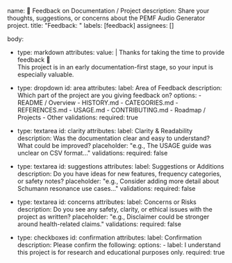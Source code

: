 name: 💬 Feedback on Documentation / Project
description: Share your thoughts, suggestions, or concerns about the PEMF Audio Generator project.
title: "Feedback: "
labels: [feedback]
assignees: []

body:
  - type: markdown
    attributes:
      value: |
        Thanks for taking the time to provide feedback 🙏  
        This project is in an early documentation-first stage, so your input is especially valuable.

  - type: dropdown
    id: area
    attributes:
      label: Area of Feedback
      description: Which part of the project are you giving feedback on?
      options:
        - README / Overview
        - HISTORY.md
        - CATEGORIES.md
        - REFERENCES.md
        - USAGE.md
        - CONTRIBUTING.md
        - Roadmap / Projects
        - Other
    validations:
      required: true

  - type: textarea
    id: clarity
    attributes:
      label: Clarity & Readability
      description: Was the documentation clear and easy to understand? What could be improved?
      placeholder: "e.g., The USAGE guide was unclear on CSV format..."
    validations:
      required: false

  - type: textarea
    id: suggestions
    attributes:
      label: Suggestions or Additions
      description: Do you have ideas for new features, frequency categories, or safety notes?
      placeholder: "e.g., Consider adding more detail about Schumann resonance use cases..."
    validations:
      required: false

  - type: textarea
    id: concerns
    attributes:
      label: Concerns or Risks
      description: Do you see any safety, clarity, or ethical issues with the project as written?
      placeholder: "e.g., Disclaimer could be stronger around health-related claims."
    validations:
      required: false

  - type: checkboxes
    id: confirmation
    attributes:
      label: Confirmation
      description: Please confirm the following:
      options:
        - label: I understand this project is for research and educational purposes only.
          required: true
